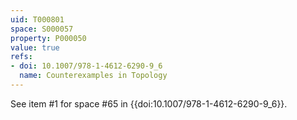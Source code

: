 ```yaml
---
uid: T000801
space: S000057
property: P000050
value: true
refs:
- doi: 10.1007/978-1-4612-6290-9_6
  name: Counterexamples in Topology
---
```


See item #1 for space #65 in {{doi:10.1007/978-1-4612-6290-9_6}}.
